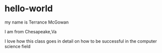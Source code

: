 # hello-world

my name is Terrance McGowan

I am from Chesapeake,Va

I love how this class goes in detail on how to be successful in the computer science field
